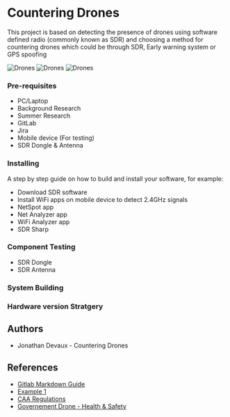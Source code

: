 # Countering Drones
This project is based on detecting the presence of drones using software defined radio (commonly known as SDR) and choosing a method for countering drones which could be through SDR, Early warning system or GPS spoofing

![Drones](https://2e2de02um3hsz26s7iwe817v-wpengine.netdna-ssl.com/wp-content/uploads/2019/10/gannet-drone-pro-800x500.jpg)
![Drones](https://images.idgesg.net/images/article/2020/01/snaptain-a15-drones-100827817-medium.jpg)
![Drones](https://th.bing.com/th/id/OIP.yMRWe5ACo5VgFNM4ISvhtgHaD8?pid=Api&w=203&h=108.1609375&c=7&dpr=1.25)


### Pre-requisites

* PC/Laptop
* Background Research
* Summer Research
* GitLab
* Jira
* Mobile device (For testing)
* SDR Dongle & Antenna

### Installing
A step by step guide on how to build and install your software, for example:

* Download SDR software
* Install WiFi apps on mobile device to detect 2.4GHz signals
* NetSpot app
* Net Analyzer app
* WiFi Analyzer app
* SDR Sharp


 
### Component Testing

* SDR Dongle
* SDR Antenna

### System Building
### Hardware version Stratgery

## Authors

* Jonathan Devaux - Countering Drones

## References
* [Gitlab Markdown Guide](https://docs.gitlab.com/ee/user/markdown.html)
* [Example 1](https://github.com/erasmus-without-paper/ewp-specs-sec-intro/tree/v2.0.2)
* [CAA Regulations](https://www.caa.co.uk/Consumers/Unmanned-aircraft/Recreational-drones/Recreational-drone-flights)
* [Governement Drone - Health & Safety](https://www.gov.uk/government/organisations/civil-aviation-authority#:~:text=The%20Civil%20Aviation%20Authority%20(CAA,the%20ATOL%20financial%20protection%20scheme))



